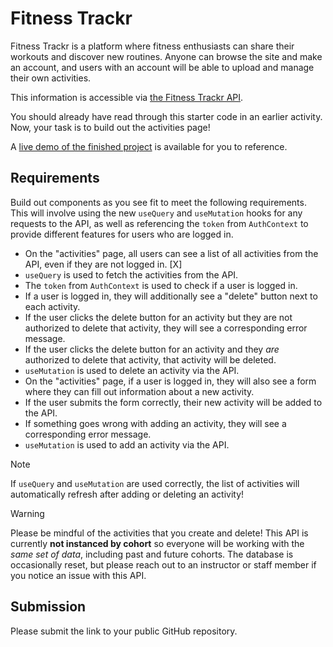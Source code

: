 # Fitness Trackr

Fitness Trackr is a platform where fitness enthusiasts can share their workouts and
discover new routines. Anyone can browse the site and make an account, and users with an
account will be able to upload and manage their own activities.

This information is accessible via [the Fitness Trackr API](https://fitnesstrac-kr.herokuapp.com/).

You should already have read through this starter code in an earlier activity. Now, your
task is to build out the activities page!

A [live demo of the finished project](https://fsa-fitness-trackr.netlify.app/) is available for you to reference.

## Requirements

Build out components as you see fit to meet the following requirements. This will involve
using the new `useQuery` and `useMutation` hooks for any requests to the API, as well as
referencing the `token` from `AuthContext` to provide different features for users who are
logged in.

- On the "activities" page, all users can see a list of all activities from the API,
  even if they are not logged in. [X]
- `useQuery` is used to fetch the activities from the API.
- The `token` from `AuthContext` is used to check if a user is logged in.
- If a user is logged in, they will additionally see a "delete" button next to each
  activity.
- If the user clicks the delete button for an activity but they are not authorized to delete that
  activity, they will see a corresponding error message.
- If the user clicks the delete button for an activity and they _are_ authorized to delete
  that activity, that activity will be deleted.
- `useMutation` is used to delete an activity via the API.
- On the "activities" page, if a user is logged in, they will also see a form where they
  can fill out information about a new activity.
- If the user submits the form correctly, their new activity will be added to the API.
- If something goes wrong with adding an activity, they will see a corresponding error message.
- `useMutation` is used to add an activity via the API.

> [!NOTE]
>
> If `useQuery` and `useMutation` are used correctly, the list of activities will
> automatically refresh after adding or deleting an activity!

> [!WARNING]
>
> Please be mindful of the activities that you create and delete!
> This API is currently **not instanced by cohort** so everyone will be working
> with the _same set of data_, including past and future cohorts.
> The database is occasionally reset, but please reach out to an instructor or staff
> member if you notice an issue with this API.

## Submission

Please submit the link to your public GitHub repository.
